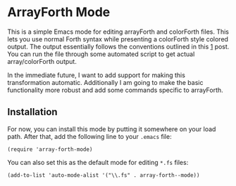 # ArrayForth Mode

This is a simple Emacs mode for editing arrayForth and colorForth files. This lets you use normal Forth syntax while presenting a colorForth style colored output. The output essentially follows the conventions outlined in this [1] post. You can run the file through some automated script to get actual array/colorForth output.

[1]: http://www.strangegizmo.com/forth/ColorForth/msg00209.html

In the immediate future, I want to add support for making this transformation automatic. Additionally I am going to make the basic functionality more robust and add some commands specific to arrayForth.

## Installation

For now, you can install this mode by putting it somewhere on your load path. After that, add the following line to your `.emacs` file:

    (require 'array-forth-mode)
    
You can also set this as the default mode for editing `*.fs` files:

    (add-to-list 'auto-mode-alist '("\\.fs" . array-forth--mode))
